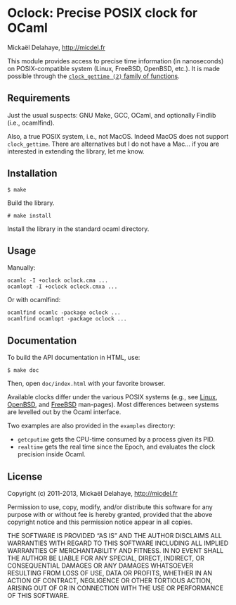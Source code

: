 Oclock: Precise POSIX clock for OCaml
=====================================

Mickaël Delahaye, http://micdel.fr

This module provides access to precise time information (in nanoseconds) on
POSIX-compatible system (Linux, FreeBSD, OpenBSD, etc.). It is made possible
through the [`clock_gettime (2)` family of functions][1].

Requirements
------------

Just the usual suspects: GNU Make, GCC, OCaml, and optionally Findlib (i.e.,
ocamlfind).

Also, a true POSIX system, i.e., not MacOS. Indeed MacOS does not support
`clock_gettime`. There are alternatives but I do not have a Mac... if you are
interested in extending the library, let me know.

Installation
------------

    $ make

Build the library.

    # make install

Install the library in the standard ocaml directory.

Usage
-----

Manually:

    ocamlc -I +oclock oclock.cma ...
    ocamlopt -I +oclock oclock.cmxa ...

Or with ocamlfind:

    ocamlfind ocamlc -package oclock ...
    ocamlfind ocamlopt -package oclock ...

Documentation
-------------

To build the API documentation in HTML, use:

    $ make doc

Then, open `doc/index.html` with your favorite browser.

Available clocks differ under the various POSIX systems (e.g., see [Linux][1],
[OpenBSD][2], and [FreeBSD][3] man-pages). Most differences between systems are
levelled out by the Ocaml interface.

Two examples are also provided in the `examples` directory:

*   `getcputime` gets the CPU-time consumed by a process given its PID.
*   `realtime` gets the real time since the Epoch, and evaluates the clock
    precision inside Ocaml.

License
-------
Copyright (c) 2011-2013, Mickaël Delahaye, http://micdel.fr

Permission to use, copy, modify, and/or distribute this software for any purpose
with or without fee is hereby granted, provided that the above copyright notice
and this permission notice appear in all copies.

THE SOFTWARE IS PROVIDED “AS IS” AND THE AUTHOR DISCLAIMS ALL WARRANTIES WITH
REGARD TO THIS SOFTWARE INCLUDING ALL IMPLIED WARRANTIES OF MERCHANTABILITY AND
FITNESS. IN NO EVENT SHALL THE AUTHOR BE LIABLE FOR ANY SPECIAL, DIRECT,
INDIRECT, OR CONSEQUENTIAL DAMAGES OR ANY DAMAGES WHATSOEVER RESULTING FROM LOSS
OF USE, DATA OR PROFITS, WHETHER IN AN ACTION OF CONTRACT, NEGLIGENCE OR OTHER
TORTIOUS ACTION, ARISING OUT OF OR IN CONNECTION WITH THE USE OR PERFORMANCE OF
THIS SOFTWARE.

[1]: http://man7.org/linux/man-pages/man2/clock_gettime.2.html
[2]: http://www.openbsd.org/cgi-bin/man.cgi?query=clock_gettime&sektion=2
[3]: http://www.freebsd.org/cgi/man.cgi?query=clock_gettime&sektion=2

